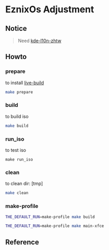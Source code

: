 

# EznixOs Adjustment


## Notice

> Need [kde-l10n-zhtw](https://packages.debian.org/search?keywords=kde-l10n-zhtw)


## Howto

### prepare

to install [live-build](https://packages.debian.org/sid/live-build)

``` sh
make prepare
```


### build

to build iso

``` sh
make build
```


### run_iso

to test iso

```
make run_iso
```

### clean

to clean dir: [tmp]

``` sh
make clean
```


### make-profile

``` sh
THE_DEFAULT_RUN=make-profile make build
```

``` sh
THE_DEFAULT_RUN=make-profile make main-xfce
```


## Reference


